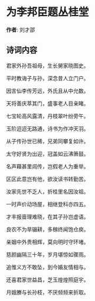 # 为李邦臣题丛桂堂

**作者**: 刘才邵

## 诗词内容

君家外孙吾祖母，生长舅家晓图史。

平时教诲子与孙，深念昔人立门户。

因言仙李传芳远，外氏且从中允数。

天将善庆萃其门，盛事老人目亲睹。

七宝轮高风露清，丹枝翠叶纷旁午。

玉阶迢迢无路通，诗书为作冲天羽。

从子传孙世已稀，兄弟同攀复如许。

太守好贤为出迎，冠盖如云沸箫鼓。

名声藉甚里闾传，岂假老人为重举。

区区此意岂有他，欲汝读书转勤苦。

汝家先世不乏人，折桂里名因汝祖。

一时声价动场屋，相继登科亦四五。

才丰报啬理难晓，在其子孙岂虚语。

良农不为旱辍耕，多稼终闻饱仓庾。

亲姻中外贵相辉，莫向明时守环堵。

慈颜幽隔三十年，岁月堪惊如骤雨。

追惟义方不敢坠，到今婚友情相与。

还喜君家世益昌，芝玉煌煌照庭宇。

月娥賸与长孙枝，不厌频频来折取。

